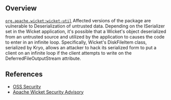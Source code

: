 ## Overview
[`org.apache.wicket:wicket-util`](http://search.maven.org/#search%7Cga%7C1%7Ca%3A%22wicket-util%22)
Affected versions of the package are vulnerable to Deserialization of untrusted data. Depending on the ISerializer set in the Wicket application, it's possible that a Wicket's object deserialized from an untrusted source and utilized by the application to causes the code to enter in an infinite loop. Specifically, Wicket's DiskFileItem class, serialized by Kryo, allows an attacker to hack its serialized form to put a client on an infinite loop if the client attempts to write on the DeferredFileOutputStream attribute.

## References
- [OSS Security](http://seclists.org/oss-sec/2016/q4/785)
- [Apache Wicket Security Advisory](https://wicket.apache.org/news/2016/12/31/cve-2016-6793.html)
